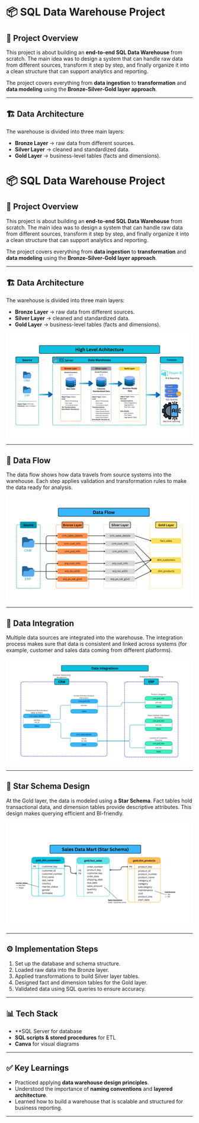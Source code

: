 # 📦 SQL Data Warehouse Project  

## 📌 Project Overview  
This project is about building an **end-to-end SQL Data Warehouse** from scratch. The main idea was to design a system that can handle raw data from different sources, transform it step by step, and finally organize it into a clean structure that can support analytics and reporting.  

The project covers everything from **data ingestion** to **transformation** and **data modeling** using the **Bronze-Silver-Gold layer approach**.  

---

## 🏗️ Data Architecture  
The warehouse is divided into three main layers:  

- **Bronze Layer** → raw data from different sources.  
- **Silver Layer** → cleaned and standardized data.  
- **Gold Layer** → business-level tables (facts and dimensions).  

# 📦 SQL Data Warehouse Project  

## 📌 Project Overview  
This project is about building an **end-to-end SQL Data Warehouse** from scratch. The main idea was to design a system that can handle raw data from different sources, transform it step by step, and finally organize it into a clean structure that can support analytics and reporting.  

The project covers everything from **data ingestion** to **transformation** and **data modeling** using the **Bronze-Silver-Gold layer approach**.  

---

## 🏗️ Data Architecture  
The warehouse is divided into three main layers:  

- **Bronze Layer** → raw data from different sources.  
- **Silver Layer** → cleaned and standardized data.  
- **Gold Layer** → business-level tables (facts and dimensions).  

![High Level Architecrure](Documents/data_architecture.png)
 

---

## 🔄 Data Flow  
The data flow shows how data travels from source systems into the warehouse. Each step applies validation and transformation rules to make the data ready for analysis.  

![Data Flow](Documents/data_flow.png)

---

## 🔗 Data Integration  
Multiple data sources are integrated into the warehouse. The integration process makes sure that data is consistent and linked across systems (for example, customer and sales data coming from different platforms).  

![Data Integration](documents/data_integration.png)

---

## 🌟 Star Schema Design  
At the Gold layer, the data is modeled using a **Star Schema**. Fact tables hold transactional data, and dimension tables provide descriptive attributes. This design makes querying efficient and BI-friendly.  

![Star Schema](documents/star_schema.png)  

---

## ⚙️ Implementation Steps  
1. Set up the database and schema structure.  
2. Loaded raw data into the Bronze layer.  
3. Applied transformations to build Silver layer tables.  
4. Designed fact and dimension tables for the Gold layer.  
5. Validated data using SQL queries to ensure accuracy.  

---

## 📊 Tech Stack  
- **SQL Server  for database  
- **SQL scripts & stored procedures** for ETL  
- **Canva** for visual diagrams  

---

## ✅ Key Learnings  
- Practiced applying **data warehouse design principles**.  
- Understood the importance of **naming conventions** and **layered architecture**.  
- Learned how to build a warehouse that is scalable and structured for business reporting.  


---

